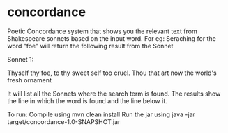 # concordance
Poetic Concordance system that shows you the relevant text from Shakespeare sonnets based on the input word.
For eg: Seraching for the word "foe" will return the following result from the Sonnet

Sonnet 1:

Thyself thy foe, to thy sweet self too cruel.
Thou that art now the world's fresh ornament

It will list all the Sonnets where the search term is found. The results show the line in which the word is found and the line below it.

To run:
Compile using mvn clean install
Run the jar using java -jar target/concordance-1.0-SNAPSHOT.jar <input-directory>
